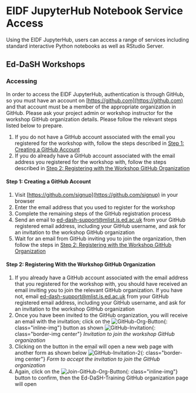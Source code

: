 # EIDF JupyterHub Notebook Service Access

Using the EIDF JupyterHub, users can access a range of services including standard interactive Python notebooks as well
as RStudio Server.

## Ed-DaSH Workshops

### Accessing

In order to access the EIDF JupyterHub, authentication is through GitHub, so you must have an account on
[https://github.com](https://github.com) and that account must be a member of the appropriate organization in GitHub.
Please ask your project admin or workshop instructor for the workshop GitHub organization details. Please follow the
relevant steps listed below to prepare.

1. If you do not have a GitHub account associated with the email you registered for the workshop with, follow the steps
   described in [Step 1: Creating a GitHub Account](#step-1-creating-a-github-account)
1. If you do already have a GitHub account associated with the email address you registered for the workshop with,
   follow the steps described in
   [Step 2: Registering with the Workshop GitHub Organization](#step-2-registering-with-the-workshop-github-organization)

#### Step 1: Creating a GitHub Account

1. Visit [https://github.com/signup](https://github.com/signup) in your browser
1. Enter the email address that you used to register for the workshop
1. Complete the remaining steps of the GitHub registration process
1. Send an email to [ed-dash-support@mlist.is.ed.ac.uk](mailto:ed-dash-support@mlist.is.ed.ac.uk) from your GitHub
   registered email address, including your GitHub username, and ask for an invitation to the workshop GitHub organization
1. Wait for an email from GitHub inviting you to join the organization, then follow the steps in
   [Step 2: Registering with the Workshop GitHub Organization](#step-2-registering-with-the-workshop-github-organization)

#### Step 2: Registering With the Workshop GitHub Organization

1. If you already have a GitHub account associated with the email address that you registered for the workshop with, you
   should have received an email inviting you to join the relevant GitHub organization. If you have not, email
   [ed-dash-support@mlist.is.ed.ac.uk](mailto:ed-dash-support@mlist.is.ed.ac.uk) from your GitHub registered email
   address, including your GitHub username, and ask for an invitation to the workshop GitHub organization
1. Once you have been invited to the GitHub organization, you will receive an email with the invitation; click on the
   ![GitHub-Org-Button](/eidf-docs/images/access/github-btn.png){: class="inline-img"} button as shown
   ![GitHub-Invitation](/eidf-docs/images/access/github-invitation.png){: class="border-img center"}
   *Invitation to join the workshop GitHub organization*
1. Clicking on the button in the email will open a new web page with another form as shown below
   ![GitHub-Invitation-2](/eidf-docs/images/access/github-invitation-2.png){: class="border-img center"}
   *Form to accept the invitation to join the GitHub organization*
1. Again, click on the ![Join-GitHub-Org-Button](/eidf-docs/images/access/join-btn.png){: class="inline-img"} button to
   confirm, then the Ed-DaSH-Training GitHub organization page will open
